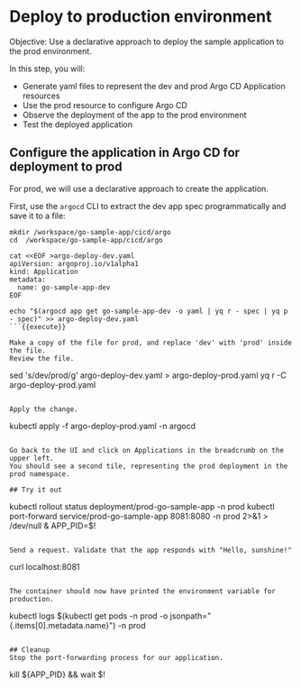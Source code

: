 # Deploy to production environment

Objective:
Use a declarative approach to deploy the sample application to the prod environment.

In this step, you will:
* Generate yaml files to represent the dev and prod Argo CD Application resources
* Use the prod resource to configure Argo CD
* Observe the deployment of the app to the prod environment
* Test the deployed application

## Configure the application in Argo CD for deployment to prod

For prod, we will use a declarative approach to create the application.

First, use the `argocd` CLI to extract the dev app spec programmatically and save it to a file:

```
mkdir /workspace/go-sample-app/cicd/argo
cd  /workspace/go-sample-app/cicd/argo

cat <<EOF >argo-deploy-dev.yaml
apiVersion: argoproj.io/v1alpha1
kind: Application
metadata:
  name: go-sample-app-dev
EOF

echo "$(argocd app get go-sample-app-dev -o yaml | yq r - spec | yq p - spec)" >> argo-deploy-dev.yaml
```{{execute}}

Make a copy of the file for prod, and replace 'dev' with 'prod' inside the file.
Review the file.
```
sed 's/dev/prod/g' argo-deploy-dev.yaml > argo-deploy-prod.yaml
yq r -C argo-deploy-prod.yaml
```{{execute}}

Apply the change.
```
kubectl apply -f argo-deploy-prod.yaml -n argocd
```{{execute}}

Go back to the UI and click on Applications in the breadcrumb on the upper left.
You should see a second tile, representing the prod deployment in the prod namespace.

## Try it out

```
kubectl rollout status deployment/prod-go-sample-app -n prod
kubectl port-forward service/prod-go-sample-app 8081:8080 -n prod 2>&1 > /dev/null &
APP_PID=$!
```{{execute}}

Send a request. Validate that the app responds with "Hello, sunshine!"

```
curl localhost:8081
```{{execute}}

The container should now have printed the environment variable for production.

```
kubectl logs $(kubectl get pods -n prod -o jsonpath="{.items[0].metadata.name}") -n prod
```{{execute}}

## Cleanup
Stop the port-forwarding process for our application.

```
kill ${APP_PID} && wait $!
```{{execute}}
